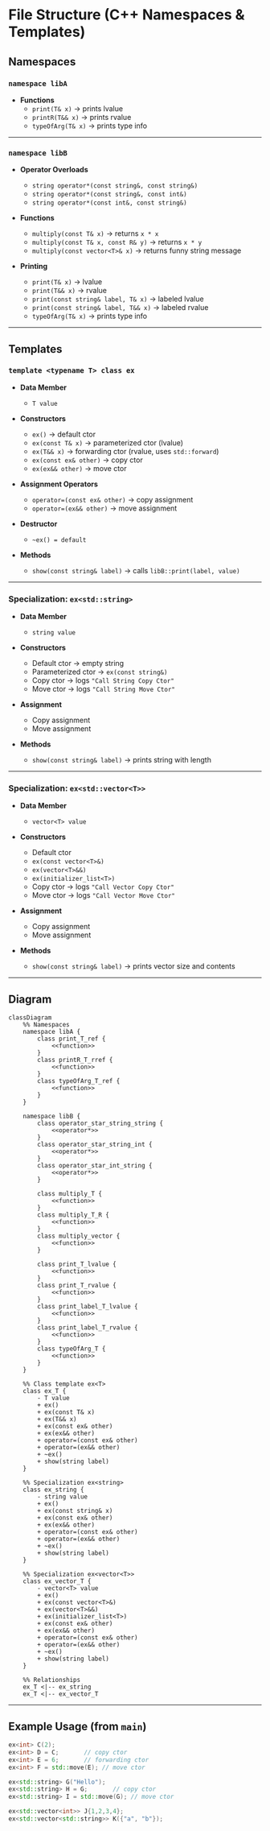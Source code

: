 # File Structure (C++ Namespaces & Templates)

## Namespaces

### `namespace libA`
- **Functions**
  - `print(T& x)` → prints lvalue
  - `printR(T&& x)` → prints rvalue
  - `typeOfArg(T& x)` → prints type info

---

### `namespace libB`
- **Operator Overloads**
  - `string operator*(const string&, const string&)`
  - `string operator*(const string&, const int&)`
  - `string operator*(const int&, const string&)`

- **Functions**
  - `multiply(const T& x)` → returns `x * x`
  - `multiply(const T& x, const R& y)` → returns `x * y`
  - `multiply(const vector<T>& x)` → returns funny string message

- **Printing**
  - `print(T& x)` → lvalue
  - `print(T&& x)` → rvalue
  - `print(const string& label, T& x)` → labeled lvalue
  - `print(const string& label, T&& x)` → labeled rvalue
  - `typeOfArg(T& x)` → prints type info

---

## Templates

### `template <typename T> class ex`
- **Data Member**
  - `T value`

- **Constructors**
  - `ex()` → default ctor
  - `ex(const T& x)` → parameterized ctor (lvalue)
  - `ex(T&& x)` → forwarding ctor (rvalue, uses `std::forward`)
  - `ex(const ex& other)` → copy ctor
  - `ex(ex&& other)` → move ctor

- **Assignment Operators**
  - `operator=(const ex& other)` → copy assignment
  - `operator=(ex&& other)` → move assignment

- **Destructor**
  - `~ex() = default`

- **Methods**
  - `show(const string& label)` → calls `libB::print(label, value)`

---

### Specialization: `ex<std::string>`
- **Data Member**
  - `string value`

- **Constructors**
  - Default ctor → empty string
  - Parameterized ctor → `ex(const string&)`
  - Copy ctor → logs `"Call String Copy Ctor"`
  - Move ctor → logs `"Call String Move Ctor"`

- **Assignment**
  - Copy assignment
  - Move assignment

- **Methods**
  - `show(const string& label)` → prints string with length

---

### Specialization: `ex<std::vector<T>>`
- **Data Member**
  - `vector<T> value`

- **Constructors**
  - Default ctor
  - `ex(const vector<T>&)`
  - `ex(vector<T>&&)`
  - `ex(initializer_list<T>)`
  - Copy ctor → logs `"Call Vector Copy Ctor"`
  - Move ctor → logs `"Call Vector Move Ctor"`

- **Assignment**
  - Copy assignment
  - Move assignment

- **Methods**
  - `show(const string& label)` → prints vector size and contents

---
## Diagram

```mermaid
classDiagram
    %% Namespaces
    namespace libA {
        class print_T_ref {
            <<function>>
        }
        class printR_T_rref {
            <<function>>
        }
        class typeOfArg_T_ref {
            <<function>>
        }
    }

    namespace libB {
        class operator_star_string_string {
            <<operator*>>
        }
        class operator_star_string_int {
            <<operator*>>
        }
        class operator_star_int_string {
            <<operator*>>
        }

        class multiply_T {
            <<function>>
        }
        class multiply_T_R {
            <<function>>
        }
        class multiply_vector {
            <<function>>
        }

        class print_T_lvalue {
            <<function>>
        }
        class print_T_rvalue {
            <<function>>
        }
        class print_label_T_lvalue {
            <<function>>
        }
        class print_label_T_rvalue {
            <<function>>
        }
        class typeOfArg_T {
            <<function>>
        }
    }

    %% Class template ex<T>
    class ex_T {
        - T value
        + ex()
        + ex(const T& x)
        + ex(T&& x)
        + ex(const ex& other)
        + ex(ex&& other)
        + operator=(const ex& other)
        + operator=(ex&& other)
        + ~ex()
        + show(string label)
    }

    %% Specialization ex<string>
    class ex_string {
        - string value
        + ex()
        + ex(const string& x)
        + ex(const ex& other)
        + ex(ex&& other)
        + operator=(const ex& other)
        + operator=(ex&& other)
        + ~ex()
        + show(string label)
    }

    %% Specialization ex<vector<T>>
    class ex_vector_T {
        - vector<T> value
        + ex()
        + ex(const vector<T>&)
        + ex(vector<T>&&)
        + ex(initializer_list<T>)
        + ex(const ex& other)
        + ex(ex&& other)
        + operator=(const ex& other)
        + operator=(ex&& other)
        + ~ex()
        + show(string label)
    }

    %% Relationships
    ex_T <|-- ex_string
    ex_T <|-- ex_vector_T

```

---
## Example Usage (from `main`)
```cpp
ex<int> C(2);
ex<int> D = C;       // copy ctor
ex<int> E = 6;       // forwarding ctor
ex<int> F = std::move(E); // move ctor

ex<std::string> G("Hello");
ex<std::string> H = G;       // copy ctor
ex<std::string> I = std::move(G); // move ctor

ex<std::vector<int>> J{1,2,3,4};
ex<std::vector<std::string>> K({"a", "b"});
```

